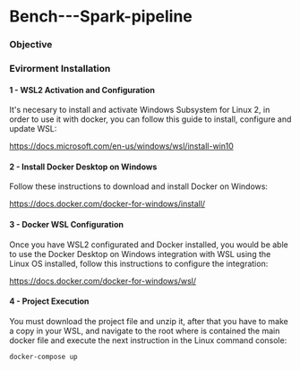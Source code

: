 # Bench---Spark-pipeline

<h3>Objective</h3>

<h3>Evirorment Installation</h3>

<h4>1 - WSL2 Activation and Configuration</h4>

It's necesary to install and activate Windows Subsystem for Linux 2, in order to use it with docker, you can follow this guide to install, configure and update WSL:

https://docs.microsoft.com/en-us/windows/wsl/install-win10

<h4>2 - Install Docker Desktop on Windows</h4>

Follow these instructions to download and install Docker on Windows:

https://docs.docker.com/docker-for-windows/install/

<h4>3 - Docker WSL Configuration</h4>

Once you have WSL2 configurated and Docker installed, you would be able to use the Docker Desktop on Windows integration with WSL using the Linux OS installed, follow this instructions to configure the integration:

https://docs.docker.com/docker-for-windows/wsl/

<h4>4 - Project Execution</h4>

You must download the project file and unzip it, after that you have to make a copy in your WSL, and navigate to the root where is contained the main docker file and execute the next instruction in the Linux command console:

`docker-compose up`
